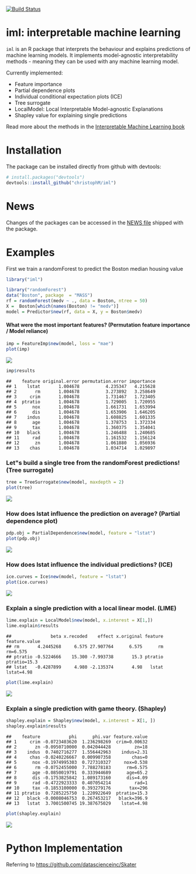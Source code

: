 
[![Build Status](https://travis-ci.org/christophM/iml.svg?branch=master)](https://travis-ci.org/christophM/iml)

iml: interpretable machine learning
===================================

`iml` is an R package that interprets the behaviour and explains predictions of machine learning models. It implements model-agnostic interpretability methods - meaning they can be used with any machine learning model.

Currently implemented:

-   Feature importance
-   Partial dependence plots
-   Individual conditional expectation plots (ICE)
-   Tree surrogate
-   LocalModel: Local Interpretable Model-agnostic Explanations
-   Shapley value for explaining single predictions

Read more about the methods in the [Interpretable Machine Learning book](https://christophm.github.io/interpretable-ml-book/agnostic.html)

Installation
============

The package can be installed directly from github with devtools:

``` r
# install.packages("devtools")
devtools::install_github("christophM/iml")
```

News
====

Changes of the packages can be accessed in the [NEWS file](https://github.com/christophM/iml/blob/master/NEWS.md) shipped with the package.

Examples
========

First we train a randomForest to predict the Boston median housing value

``` r
library("iml")

library("randomForest")
data("Boston", package  = "MASS")
rf = randomForest(medv ~ ., data = Boston, ntree = 50)
X =  Boston[which(names(Boston) != "medv")]
model = Predictor$new(rf, data = X, y = Boston$medv)
```

#### What were the most important features? (Permutation feature importance / Model reliance)

``` r
imp = FeatureImp$new(model, loss = "mae")
plot(imp)
```

![](README_files/figure-markdown_github/unnamed-chunk-3-1.png)

``` r
imp$results
```

    ##    feature original.error permutation.error importance
    ## 1    lstat       1.004678          4.235347   4.215628
    ## 2       rm       1.004678          3.273892   3.258649
    ## 3     crim       1.004678          1.731467   1.723405
    ## 4  ptratio       1.004678          1.729005   1.720955
    ## 5      nox       1.004678          1.661731   1.653994
    ## 6      dis       1.004678          1.653906   1.646205
    ## 7    indus       1.004678          1.608825   1.601335
    ## 8      age       1.004678          1.378753   1.372334
    ## 9      tax       1.004678          1.360375   1.354041
    ## 10   black       1.004678          1.246488   1.240685
    ## 11     rad       1.004678          1.161532   1.156124
    ## 12      zn       1.004678          1.061880   1.056936
    ## 13    chas       1.004678          1.034714   1.029897

### Let"s build a single tree from the randomForest predictions! (Tree surrogate)

``` r
tree = TreeSurrogate$new(model, maxdepth = 2)
plot(tree)
```

![](README_files/figure-markdown_github/unnamed-chunk-4-1.png)

### How does lstat influence the prediction on average? (Partial dependence plot)

``` r
pdp.obj = PartialDependence$new(model, feature = "lstat")
plot(pdp.obj)
```

![](README_files/figure-markdown_github/unnamed-chunk-5-1.png)

### How does lstat influence the individual predictions? (ICE)

``` r
ice.curves = Ice$new(model, feature = "lstat")
plot(ice.curves) 
```

![](README_files/figure-markdown_github/unnamed-chunk-6-1.png)

### Explain a single prediction with a local linear model. (LIME)

``` r
lime.explain = LocalModel$new(model, x.interest = X[1,])
lime.explain$results
```

    ##               beta x.recoded    effect x.original feature feature.value
    ## rm       4.2445268     6.575 27.907764      6.575      rm      rm=6.575
    ## ptratio -0.5224666    15.300 -7.993738       15.3 ptratio  ptratio=15.3
    ## lstat   -0.4287899     4.980 -2.135374       4.98   lstat    lstat=4.98

``` r
plot(lime.explain)
```

![](README_files/figure-markdown_github/unnamed-chunk-7-1.png)

### Explain a single prediction with game theory. (Shapley)

``` r
shapley.explain = Shapley$new(model, x.interest = X[1, ])
shapley.explain$results
```

    ##    feature           phi      phi.var feature.value
    ## 1     crim -0.0723403620  1.236298269  crim=0.00632
    ## 2       zn -0.0950710000  0.042044428         zn=18
    ## 3    indus  0.7402716277  1.556442963    indus=2.31
    ## 4     chas -0.0240226667  0.009907358        chas=0
    ## 5      nox -0.1974995303  0.727310327     nox=0.538
    ## 6       rm -0.0752455000  7.788278183      rm=6.575
    ## 7      age -0.0850019791  0.333944689      age=65.2
    ## 8      dis -0.1753825842  1.089173160      dis=4.09
    ## 9      rad -0.4722923333  0.407054214         rad=1
    ## 10     tax -0.1853100000  0.393279176       tax=296
    ## 11 ptratio  0.7285225750  1.220922649  ptratio=15.3
    ## 12   black -0.0008046753  0.267453217   black=396.9
    ## 13   lstat  3.7001500745 19.387675029    lstat=4.98

``` r
plot(shapley.explain)
```

![](README_files/figure-markdown_github/unnamed-chunk-8-1.png)

Python Implementation
=====================

Referring to <https://github.com/datascienceinc/Skater>
